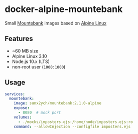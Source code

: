 # docker-alpine-mountebank

Small [Mountebank](http://www.mbtest.org/) images based on [Alpine Linux](https://alpinelinux.org/)

## Features

* ~60 MB size
* Alpine Linux 3.10
* Node.js 10.x (LTS)
* non-root user (`1000:1000`)

## Usage

```yaml
services:
  mountebank:
    image: sunx2ych/mountebank:2.1.0-alpine
    expose:
      - 8080  # mock port
    volumes:
      - ./mocks/imposters.ejs:/home/node/imposters.ejs:ro
    command: --allowInjection --configfile imposters.ejs
```

